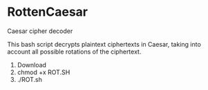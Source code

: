 # RottenCaesar
Caesar cipher decoder

This bash script decrypts plaintext ciphertexts in Caesar, taking into account all possible rotations of the ciphertext.

1. Download
2. chmod +x ROT.SH
3. ./ROT.sh
